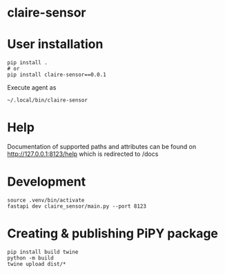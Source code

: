 # claire-sensor

# User installation
```
pip install .
# or
pip install claire-sensor==0.0.1
```

Execute agent as
```
~/.local/bin/claire-sensor
```
# Help
Documentation of supported paths and attributes can be found on http://127.0.0.1:8123/help which is redirected to /docs

# Development
```commandline
source .venv/bin/activate
fastapi dev claire_sensor/main.py --port 8123
```

# Creating & publishing PiPY package

```commandline
pip install build twine
python -m build
twine upload dist/*
```
